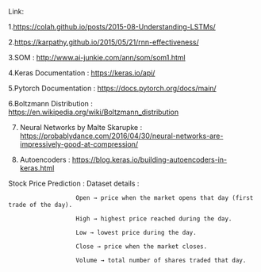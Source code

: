 
Link:

   1.https://colah.github.io/posts/2015-08-Understanding-LSTMs/
   
   2.https://karpathy.github.io/2015/05/21/rnn-effectiveness/
   
   3.SOM : http://www.ai-junkie.com/ann/som/som1.html

   4.Keras Documentation : https://keras.io/api/

   5.Pytorch Documentation : https://docs.pytorch.org/docs/main/

   6.Boltzmann Distribution : https://en.wikipedia.org/wiki/Boltzmann_distribution

   7. Neural Networks by Malte Skarupke : https://probablydance.com/2016/04/30/neural-networks-are-impressively-good-at-compression/

   8. Autoencoders :  https://blog.keras.io/building-autoencoders-in-keras.html

Stock Price Prediction :
     Dataset details : 
                       
                       Open → price when the market opens that day (first trade of the day).
     
                       High → highest price reached during the day.
                       
                       Low → lowest price during the day.
                       
                       Close → price when the market closes.
                       
                       Volume → total number of shares traded that day.
                       

